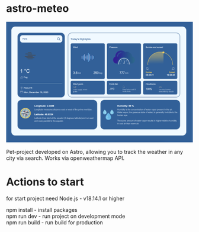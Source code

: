 # astro-meteo

<img width="1302" alt="image" src="https://github.com/eugeneshul/astro-meteo/blob/main/src/assets/Screenshot-main-page.png">

Pet-project developed on Astro, allowing you to track the weather in any city via search. Works via openweathermap API.

# Actions to start

for start project need Node.js - v18.14.1 or higher

npm install - install packages  
npm run dev - run project on development mode  
npm run build - run build for production
